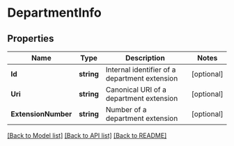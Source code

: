 # DepartmentInfo

## Properties
Name | Type | Description | Notes
------------ | ------------- | ------------- | -------------
**Id** | **string** | Internal identifier of a department extension | [optional] 
**Uri** | **string** | Canonical URI of a department extension | [optional] 
**ExtensionNumber** | **string** | Number of a department extension | [optional] 

[[Back to Model list]](../README.md#documentation-for-models) [[Back to API list]](../README.md#documentation-for-api-endpoints) [[Back to README]](../README.md)


